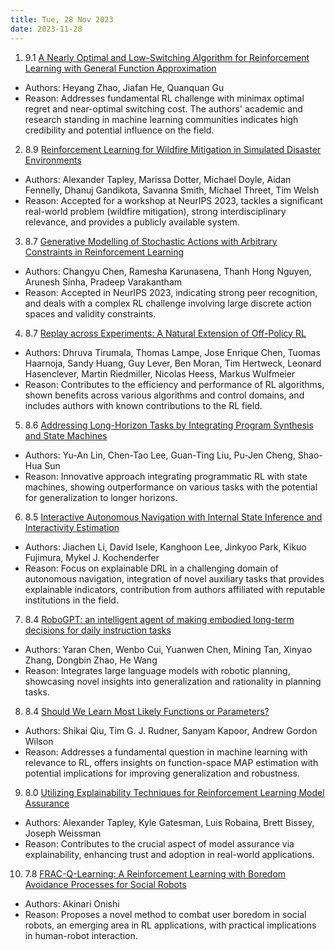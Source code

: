 ```yaml
---
title: Tue, 28 Nov 2023
date: 2023-11-28
---
```

1. 9.1 [A Nearly Optimal and Low-Switching Algorithm for Reinforcement Learning with General Function Approximation](https://arxiv.org/abs/2311.15238)
* Authors: Heyang Zhao, Jiafan He, Quanquan Gu
* Reason: Addresses fundamental RL challenge with minimax optimal regret and near-optimal switching cost. The authors' academic and research standing in machine learning communities indicates high credibility and potential influence on the field.

2. 8.9 [Reinforcement Learning for Wildfire Mitigation in Simulated Disaster Environments](https://arxiv.org/abs/2311.15925)
* Authors: Alexander Tapley, Marissa Dotter, Michael Doyle, Aidan Fennelly, Dhanuj Gandikota, Savanna Smith, Michael Threet, Tim Welsh
* Reason: Accepted for a workshop at NeurIPS 2023, tackles a significant real-world problem (wildfire mitigation), strong interdisciplinary relevance, and provides a publicly available system.

3. 8.7 [Generative Modelling of Stochastic Actions with Arbitrary Constraints in Reinforcement Learning](https://arxiv.org/abs/2311.15341)
* Authors: Changyu Chen, Ramesha Karunasena, Thanh Hong Nguyen, Arunesh Sinha, Pradeep Varakantham
* Reason: Accepted in NeurIPS 2023, indicating strong peer recognition, and deals with a complex RL challenge involving large discrete action spaces and validity constraints.

4. 8.7 [Replay across Experiments: A Natural Extension of Off-Policy RL](https://arxiv.org/abs/2311.15951)
* Authors: Dhruva Tirumala, Thomas Lampe, Jose Enrique Chen, Tuomas Haarnoja, Sandy Huang, Guy Lever, Ben Moran, Tim Hertweck, Leonard Hasenclever, Martin Riedmiller, Nicolas Heess, Markus Wulfmeier
* Reason: Contributes to the efficiency and performance of RL algorithms, shown benefits across various algorithms and control domains, and includes authors with known contributions to the RL field.

5. 8.6 [Addressing Long-Horizon Tasks by Integrating Program Synthesis and State Machines](https://arxiv.org/abs/2311.15960)
* Authors: Yu-An Lin, Chen-Tao Lee, Guan-Ting Liu, Pu-Jen Cheng, Shao-Hua Sun
* Reason: Innovative approach integrating programmatic RL with state machines, showing outperformance on various tasks with the potential for generalization to longer horizons.

6. 8.5 [Interactive Autonomous Navigation with Internal State Inference and Interactivity Estimation](https://arxiv.org/abs/2311.16091)
* Authors: Jiachen Li, David Isele, Kanghoon Lee, Jinkyoo Park, Kikuo Fujimura, Mykel J. Kochenderfer
* Reason: Focus on explainable DRL in a challenging domain of autonomous navigation, integration of novel auxiliary tasks that provides explainable indicators, contribution from authors affiliated with reputable institutions in the field.

7. 8.4 [RoboGPT: an intelligent agent of making embodied long-term decisions for daily instruction tasks](https://arxiv.org/abs/2311.15649)
* Authors: Yaran Chen, Wenbo Cui, Yuanwen Chen, Mining Tan, Xinyao Zhang, Dongbin Zhao, He Wang
* Reason: Integrates large language models with robotic planning, showcasing novel insights into generalization and rationality in planning tasks.

8. 8.4 [Should We Learn Most Likely Functions or Parameters?](https://arxiv.org/abs/2311.15990)
* Authors: Shikai Qiu, Tim G. J. Rudner, Sanyam Kapoor, Andrew Gordon Wilson
* Reason: Addresses a fundamental question in machine learning with relevance to RL, offers insights on function-space MAP estimation with potential implications for improving generalization and robustness.

9. 8.0 [Utilizing Explainability Techniques for Reinforcement Learning Model Assurance](https://arxiv.org/abs/2311.15838)
* Authors: Alexander Tapley, Kyle Gatesman, Luis Robaina, Brett Bissey, Joseph Weissman
* Reason: Contributes to the crucial aspect of model assurance via explainability, enhancing trust and adoption in real-world applications.

10. 7.8 [FRAC-Q-Learning: A Reinforcement Learning with Boredom Avoidance Processes for Social Robots](https://arxiv.org/abs/2311.15327)
* Authors: Akinari Onishi
* Reason: Proposes a novel method to combat user boredom in social robots, an emerging area in RL applications, with practical implications in human-robot interaction.

